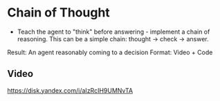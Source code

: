 # Chain of Thought

- Teach the agent to "think" before answering - implement a chain of reasoning. This can be a simple chain: thought → check → answer.

Result: An agent reasonably coming to a decision
Format: Video + Code

## Video
https://disk.yandex.com/i/aIzRcIH9UMNvTA
